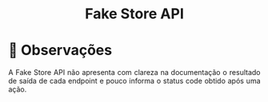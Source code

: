 <h1 align="center">
Fake Store API<br>
</h1>


# 🚀 Observações

<p align="justify">
  A Fake Store API não apresenta com clareza na documentação o resultado de saída de cada endpoint e pouco informa o status code obtido após uma ação.
</p>
